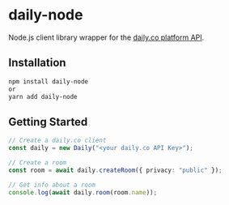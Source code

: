 # daily-node

Node.js client library wrapper for the [daily.co platform API](https://docs.daily.co/reference).

## Installation

```bash
npm install daily-node
or
yarn add daily-node
```

## Getting Started

```typescript
// Create a daily.co client
const daily = new Daily("<your daily.co API Key>");

// Create a room
const room = await daily.createRoom({ privacy: "public" });

// Get info about a room
console.log(await daily.room(room.name));
```
